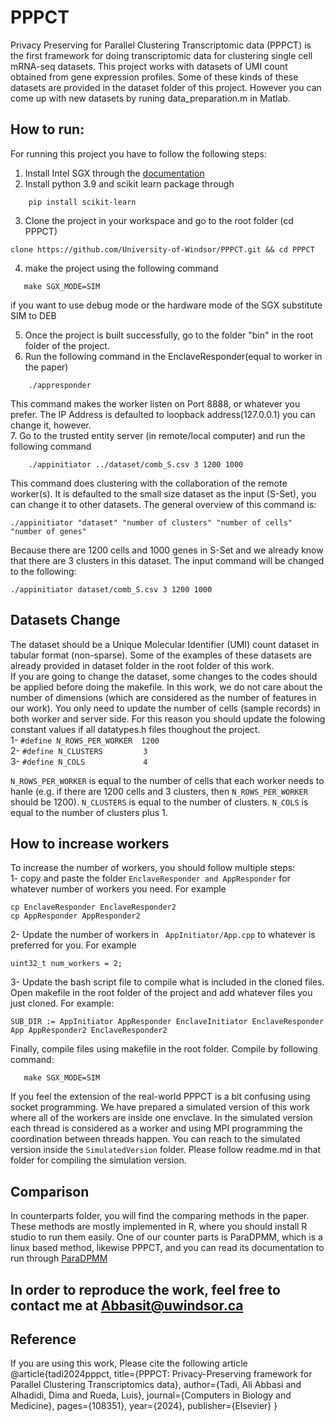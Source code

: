 # PPPCT
Privacy Preserving for Parallel Clustering Transcriptomic data (PPPCT) is the first framework for doing transcriptomic data for clustering single cell mRNA-seq datasets. 
This project works with datasets of UMI count obtained from gene expression profiles. Some of these kinds of these datasets are provided in the dataset folder of this project. However you can come up with new datasets by runing data_preparation.m in Matlab. 

## How to run:
For running this project you have to follow the following steps:
1. Install Intel SGX through the [documentation](https://github.com/intel/linux-sgx) <br/>
2. Install python 3.9 and scikit learn package through <br/>

```
    pip install scikit-learn
```

3. Clone the project in your workspace and go to the root folder (cd PPPCT)

```
clone https://github.com/University-of-Windsor/PPPCT.git && cd PPPCT
```

4. make the project using the following command

```
   make SGX_MODE=SIM 
```

if you want to use debug mode or the hardware mode of the SGX substitute SIM to DEB <br/>

5. Once the project is built successfully, go to the folder "bin" in the root folder of the project. 
6. Run the following command in the EnclaveResponder(equal to worker in the paper)<br/>

```
    ./appresponder
```

This command makes the worker listen on Port 8888, or whatever you prefer. The IP Address is defaulted to loopback address(127.0.0.1) you can change it, however.<br/>
7. Go to the trusted entity server (in remote/local computer) and run the following command <br/>

```
    ./appinitiator ../dataset/comb_S.csv 3 1200 1000 
```

This command does clustering with the collaboration of the remote worker(s). It is defaulted to the small size dataset as the input (S-Set), you can change it to other datasets. The general overview of this command is: <br/>

```
./appinitiator "dataset" "number of clusters" "number of cells" "number of genes" 
```

Because there are 1200 cells and 1000 genes in S-Set and we already know that there are 3 clusters in this dataset. The input command will be changed to the following:

```
./appinitiator dataset/comb_S.csv 3 1200 1000 
```

## Datasets Change
The dataset should be a Unique Molecular Identifier (UMI) count dataset in tabular format (non-sparse). Some of the examples of these datasets are already provided in dataset folder in the root folder of this work. <br/>
If you are going to change the dataset, some changes to the codes should be applied before doing the makefile. In this work, we do not care about the number of dimensions (which are considered as the number of features in our work). You only need to update the number of cells (sample records) in both worker and server side. For this reason you should update the folowing constant values if all datatypes.h files thoughout the project. 
<br>
1- ```#define N_ROWS_PER_WORKER  1200```   <br/>
2- ```#define N_CLUSTERS         3```      <br/>
3- ```#define N_COLS             4```      <br/>

```N_ROWS_PER_WORKER``` is equal to the number of cells that each worker needs to hanle (e.g. if there are 1200 cells and 3 clusters, then ```N_ROWS_PER_WORKER ``` should be 1200). ```N_CLUSTERS``` is equal to the number of clusters. ```N_COLS``` is equal to the number of clusters plus 1.

## How to increase workers
To increase the number of workers, you should follow multiple steps: <br/>
1- copy and paste the folder ```EnclaveResponder and AppResponder``` for whatever number of workers you need. For example

``` 
cp EnclaveResponder EnclaveResponder2
cp AppResponder AppResponder2
``` 

2- Update the number of workers in ``` AppInitiator/App.cpp``` to whatever is preferred for you. For example

``` 
uint32_t num_workers = 2;
``` 
3- Update the bash script file to compile what is included in the cloned files. Open makefile in the root folder of the project and add whatever files you just cloned. For example: <br/>
```
SUB_DIR := AppInitiator AppResponder EnclaveInitiator EnclaveResponder App AppResponder2 EnclaveResponder2 
```
Finally, compile files using makefile in the root folder. Compile by following command:
```
   make SGX_MODE=SIM 
```
If you feel the extension of the real-world PPPCT is a bit confusing using socket programming. We have prepared a simulated version of this work where all of the workers are inside one envclave. In the simulated version each thread is considered as a worker and using MPI programming the coordination between threads happen. You can reach to the simulated version inside the ```SimulatedVersion``` folder. Please follow readme.md in that folder for compiling the simulation version. 



## Comparison
In counterparts folder, you will find the comparing methods in the paper. These methods are mostly implemented in R, where you should install R studio to run them easily. One of our counter parts is ParaDPMM, which is a linux based method, likewise PPPCT, and you can read its documentation to run through [ParaDPMM](https://github.com/tiehangd/Para_DPMM)


## In order to reproduce the work, feel free to contact me at Abbasit@uwindsor.ca


## Reference
If you are using this work, Please cite the following article <br/>
@article{tadi2024pppct,
  title={PPPCT: Privacy-Preserving framework for Parallel Clustering Transcriptomics data},
  author={Tadi, Ali Abbasi and Alhadidi, Dima and Rueda, Luis},
  journal={Computers in Biology and Medicine},
  pages={108351},
  year={2024},
  publisher={Elsevier}
}
